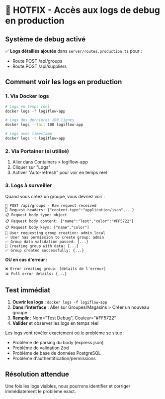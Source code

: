 # 🚨 HOTFIX - Accès aux logs de debug en production

## Système de debug activé

✅ **Logs détaillés ajoutés** dans `server/routes.production.ts` pour :
- Route POST /api/groups 
- Route POST /api/suppliers

## Comment voir les logs en production

### 1. Via Docker logs
```bash
# Logs en temps réel
docker logs -f logiflow-app

# Logs des dernières 100 lignes
docker logs --tail 100 logiflow-app

# Logs avec timestamp
docker logs -t logiflow-app
```

### 2. Via Portainer (si utilisé)
1. Aller dans Containers > logiflow-app
2. Cliquer sur "Logs"
3. Activer "Auto-refresh" pour voir en temps réel

### 3. Logs à surveiller

Quand vous créez un groupe, vous devriez voir :
```
🏪 POST /api/groups - Raw request received
📨 Request headers: {"content-type":"application/json",...}
📋 Request body type: object
📋 Request body content: {"name":"Test","color":"#FF5722"}
📋 Request body keys: ["name","color"]
🔐 User requesting group creation: admin_local
✅ User has permission to create group: admin
✅ Group data validation passed: {...}
🏪 Creating group with data: {...}
✅ Group created successfully: {...}
```

**OU en cas d'erreur :**
```
❌ Error creating group: [détails de l'erreur]
📊 Full error details: {...}
```

## Test immédiat

1. **Ouvrir les logs** : `docker logs -f logiflow-app`
2. **Dans l'interface** : Aller sur Groupes/Magasins > Créer un nouveau groupe
3. **Remplir** : Nom="Test Debug", Couleur="#FF5722"
4. **Valider** et observer les logs en temps réel

Les logs vont révéler exactement où le problème se situe :
- Problème de parsing du body (express.json)
- Problème de validation Zod  
- Problème de base de données PostgreSQL
- Problème d'authentification/permissions

## Résolution attendue

Une fois les logs visibles, nous pourrons identifier et corriger immédiatement le problème exact.